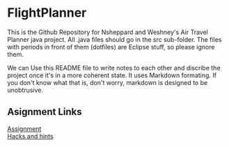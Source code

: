 FlightPlanner
=============
This is the Github Repository for Nsheppard and Weshney's Air Travel Planner java project.
All .java files should go in the src sub-folder. The files with periods in front of them (dotfiles) are Eclipse stuff, so please ignore them.

We can Use this README file to write notes to each other and discribe the project once it's in a more coherent state.
It uses Markdown formating. If you don't know what that is, don't worry, markdown is designed to be unobtrusive.


Asignment Links
---------------
[Assignment](https://csf14.wikispaces.com/Air+Travel+Planner)  
[Hacks and hints](https://csf14.wikispaces.com/Air+Travel+Hints+and+Hacks)
